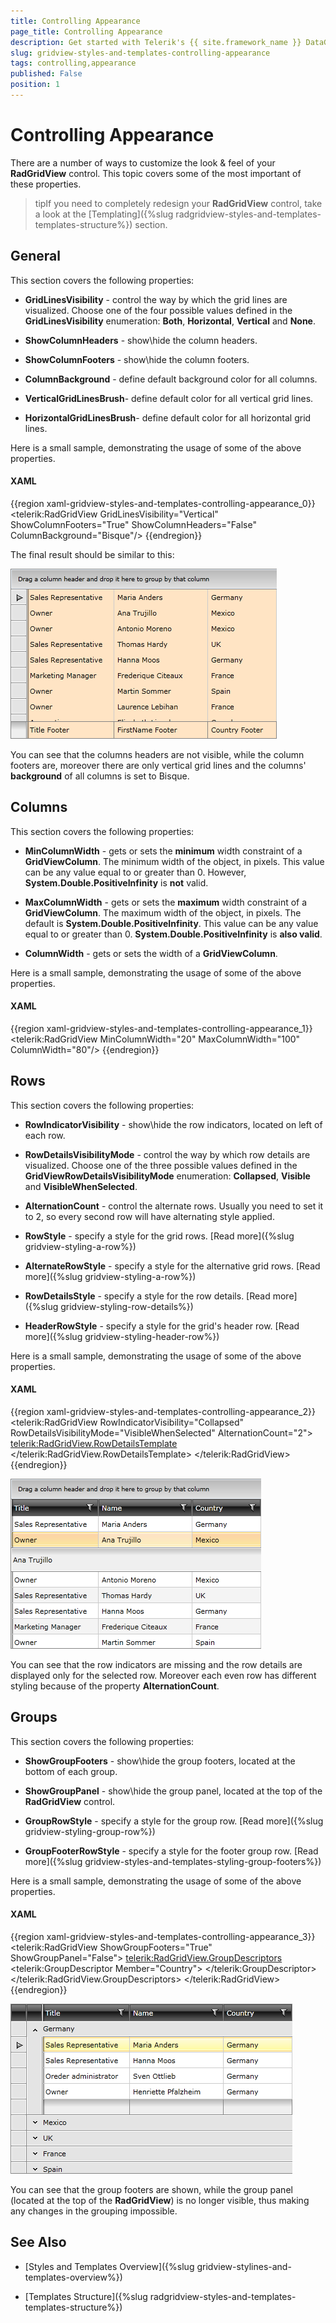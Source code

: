 ```yaml
---
title: Controlling Appearance
page_title: Controlling Appearance
description: Get started with Telerik's {{ site.framework_name }} DataGrid and learn about the different ways to customize the look and feel of the control.
slug: gridview-styles-and-templates-controlling-appearance
tags: controlling,appearance
published: False
position: 1
---
```


# Controlling Appearance


There are a number of ways to customize the look & feel of your __RadGridView__ control. This topic covers some of the most important of these properties.

>tipIf you need to completely redesign your __RadGridView__ control, take a look at the [Templating]({%slug radgridview-styles-and-templates-templates-structure%}) section.

## General

This section covers the following properties:

* __GridLinesVisibility__ - control the way by which the grid lines are visualized. Choose one of the four possible values defined in the __GridLinesVisibility__ enumeration: __Both__, __Horizontal__, __Vertical__ and __None__. 


* __ShowColumnHeaders__ - show\hide the column headers. 


* __ShowColumnFooters__ - show\hide the column footers. 


* __ColumnBackground__ - define default background color for all columns. 


* __VerticalGridLinesBrush__- define default color for all vertical grid lines. 


* __HorizontalGridLinesBrush__- define default color for all horizontal grid lines.

Here is a small sample, demonstrating the usage of some of the above properties.

#### __XAML__

{{region xaml-gridview-styles-and-templates-controlling-appearance_0}}
	<telerik:RadGridView GridLinesVisibility="Vertical"
	             ShowColumnFooters="True"
	             ShowColumnHeaders="False"
	             ColumnBackground="Bisque"/>
{{endregion}}

The final result should be similar to this:

![](images/RadGridView_Controlling_Appearance_1.png)

You can see that the columns headers are not visible, while the column footers are, moreover there are only vertical grid lines and the columns' __background__ of all columns is set to Bisque.

## Columns

This section covers the following properties:

* __MinColumnWidth__ - gets or sets the __minimum__ width constraint of a __GridViewColumn__. The minimum width of the object, in pixels. This value can be any value equal to or greater than 0. However, __System.Double.PositiveInfinity__ is __not__ valid. 

* __MaxColumnWidth__ - gets or sets the __maximum__ width constraint of a __GridViewColumn__. The maximum width of the object, in pixels. The default is __System.Double.PositiveInfinity__. This value can be any value equal to or greater than 0. __System.Double.PositiveInfinity__ is __also valid__.  

* __ColumnWidth__ - gets or sets the width of a __GridViewColumn__. 

Here is a small sample, demonstrating the usage of some of the above properties.

#### __XAML__

{{region xaml-gridview-styles-and-templates-controlling-appearance_1}}
	<telerik:RadGridView MinColumnWidth="20" MaxColumnWidth="100" ColumnWidth="80"/>
{{endregion}}

## Rows

This section covers the following properties:

* __RowIndicatorVisibility__ - show\hide the row indicators, located on left of each row. 

* __RowDetailsVisibilityMode__ - control the way by which row details are visualized. Choose one of the three possible values defined in the __GridViewRowDetailsVisibilityMode__ enumeration: __Collapsed__, __Visible__ and __VisibleWhenSelected__. 

* __AlternationCount__ - control the alternate rows. Usually you need to set it to 2, so every second row will have alternating style applied.

* __RowStyle__ - specify a style for the grid rows. [Read more]({%slug gridview-styling-a-row%})

* __AlternateRowStyle__ - specify a style for the alternative grid rows. [Read more]({%slug gridview-styling-a-row%})

* __RowDetailsStyle__ - specify a style for the row details. [Read more]({%slug gridview-styling-row-details%})

* __HeaderRowStyle__ - specify a style for the grid's header row. [Read more]({%slug gridview-styling-header-row%})

Here is a small sample, demonstrating the usage of some of the above properties.

#### __XAML__

{{region xaml-gridview-styles-and-templates-controlling-appearance_2}}
	<telerik:RadGridView RowIndicatorVisibility="Collapsed"
	             RowDetailsVisibilityMode="VisibleWhenSelected"
	             AlternationCount="2">
	    <telerik:RadGridView.RowDetailsTemplate>
	        <DataTemplate>
	            <Border BorderThickness="2" Height="35">
	                <TextBlock Text="{Binding Name}" VerticalAlignment="Center" HorizontalAlignment="Center"></TextBlock>
	            </Border>
	        </DataTemplate>
	    </telerik:RadGridView.RowDetailsTemplate>
	</telerik:RadGridView>
{{endregion}}

![](images/RadGridView_Controlling_Appearance_2.png)

You can see that the row indicators are missing and the row details are displayed only for the selected row. Moreover each even row has different styling because of the property __AlternationCount__.

## Groups

This section covers the following properties:

* __ShowGroupFooters__ - show\hide the group footers, located at the bottom of each group. 

* __ShowGroupPanel__ - show\hide the group panel, located at the top of the __RadGridView__ control. 

* __GroupRowStyle__ - specify a style for the group row. [Read more]({%slug gridview-styling-group-row%})

* __GroupFooterRowStyle__ - specify a style for the footer group row. [Read more]({%slug gridview-styles-and-templates-styling-group-footers%})

Here is a small sample, demonstrating the usage of some of the above properties.

#### __XAML__

{{region xaml-gridview-styles-and-templates-controlling-appearance_3}}
	<telerik:RadGridView ShowGroupFooters="True" ShowGroupPanel="False">
	    <telerik:RadGridView.GroupDescriptors>
	        <telerik:GroupDescriptor Member="Country">
	        </telerik:GroupDescriptor>
	    </telerik:RadGridView.GroupDescriptors>
	</telerik:RadGridView>
{{endregion}}

![](images/RadGridView_Controlling_Appearance_3.png)

You can see that the group footers are shown, while the group panel (located at the top of the __RadGridView__) is no longer visible, thus making any changes in the grouping impossible.

## See Also

 * [Styles and Templates Overview]({%slug gridview-stylines-and-templates-overview%})

 * [Templates Structure]({%slug radgridview-styles-and-templates-templates-structure%})
